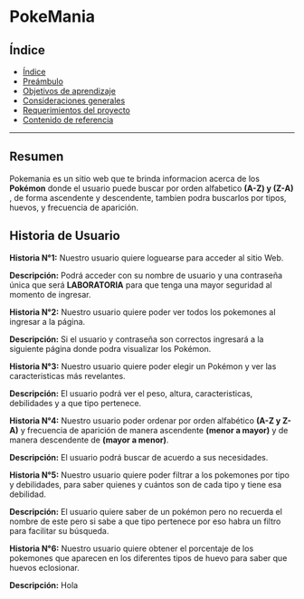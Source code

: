 # PokeMania

## Índice

- [Índice](#índice)
- [Preámbulo](#preámbulo)
- [Objetivos de aprendizaje](#objetivos-de-aprendizaje)
- [Consideraciones generales](#consideraciones-generales)
- [Requerimientos del proyecto](#requerimientos-del-proyecto)
- [Contenido de referencia](#contenido-de-referencia)

***

## Resumen

Pokemania es un sitio web que te brinda informacion acerca de los **Pokémon** donde el usuario puede buscar por orden alfabetico **(A-Z) y (Z-A)** , de forma ascendente y descendente, tambien podra buscarlos por tipos, huevos, y frecuencia de aparición.

## Historia de Usuario

**Historia N°1:** Nuestro usuario quiere loguearse para acceder al sitio Web.

**Descripción:** Podrá acceder con su nombre de usuario y una contraseña única que será **LABORATORIA** para que tenga una mayor seguridad al momento de ingresar.

**Historia N°2:** Nuestro usuario quiere poder ver todos los pokemones al ingresar a la página.

**Descripción:** Si el usuario y contraseña son correctos ingresará a la siguiente página donde podra visualizar los Pokémon.

**Historia N°3:** Nuestro usuario quiere poder elegir un Pokémon y ver las caracteristicas más revelantes.

**Descripción:** El usuario podrá ver el peso, altura, caracteristicas, debilidades y a que tipo pertenece.

**Historia N°4:** Nuestro usuario poder ordenar por orden alfabético **(A-Z y Z-A)** y frecuencia de aparición de manera ascendente **(menor a mayor)** y de manera descendente de **(mayor a menor)**.

**Descripción:** El usuario podrá buscar de acuerdo a sus necesidades. 

**Historia N°5:** Nuestro usuario quiere poder filtrar a los pokemones por tipo y debilidades, para saber quienes y cuántos son de cada tipo y tiene esa debilidad.

**Descripción:** El usuario quiere saber de un pokémon pero no recuerda el nombre de este pero si sabe a que tipo pertenece por eso habra un filtro para facilitar su búsqueda. 

**Historia N°6:** Nuestro usuario quiere obtener el porcentaje de los pokemones que aparecen en los diferentes tipos de huevo para saber que huevos eclosionar.

**Descripción:** 
Hola
